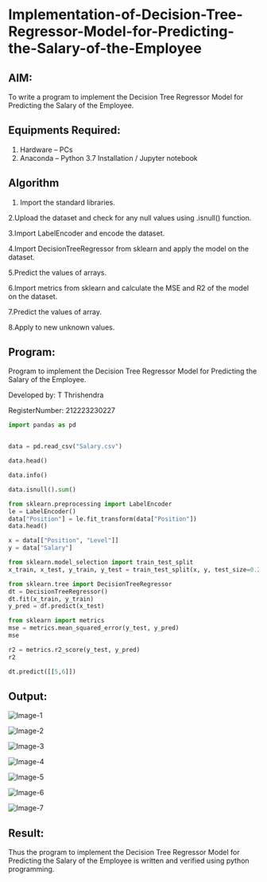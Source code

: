 # Implementation-of-Decision-Tree-Regressor-Model-for-Predicting-the-Salary-of-the-Employee
## AIM:
To write a program to implement the Decision Tree Regressor Model for Predicting the Salary of the Employee.

## Equipments Required:
1. Hardware – PCs
2. Anaconda – Python 3.7 Installation / Jupyter notebook

## Algorithm
1. Import the standard libraries.

2.Upload the dataset and check for any null values using .isnull() function.

3.Import LabelEncoder and encode the dataset.

4.Import DecisionTreeRegressor from sklearn and apply the model on the dataset.

5.Predict the values of arrays.

6.Import metrics from sklearn and calculate the MSE and R2 of the model on the dataset.

7.Predict the values of array.

8.Apply to new unknown values. 

## Program:
Program to implement the Decision Tree Regressor Model for Predicting the Salary of the Employee.

Developed by: T Thrishendra

RegisterNumber: 212223230227
```python
import pandas as pd


data = pd.read_csv("Salary.csv")

data.head()

data.info()

data.isnull().sum()

from sklearn.preprocessing import LabelEncoder
le = LabelEncoder()
data["Position"] = le.fit_transform(data["Position"])
data.head()

x = data[["Position", "Level"]]
y = data["Salary"]

from sklearn.model_selection import train_test_split
x_train, x_test, y_train, y_test = train_test_split(x, y, test_size=0.2)

from sklearn.tree import DecisionTreeRegressor
dt = DecisionTreeRegressor()
dt.fit(x_train, y_train)
y_pred = df.predict(x_test)

from sklearn import metrics
mse = metrics.mean_squared_error(y_test, y_pred)
mse

r2 = metrics.r2_score(y_test, y_pred)
r2

dt.predict([[5,6]])
```
## Output:
![Image-1](https://github.com/user-attachments/assets/47254328-0779-4d61-8b70-d08e98e434b3)

![Image-2](https://github.com/user-attachments/assets/60ec3aa1-093c-4c33-a7f3-878fe8a844eb)

![Image-3](https://github.com/user-attachments/assets/3231fb93-4a0c-4ace-8a4c-b58d90530ed3)

![Image-4](https://github.com/user-attachments/assets/07907a99-cf3e-41d5-96c8-c69cae62b34d)

![Image-5](https://github.com/user-attachments/assets/37ffcf59-ddfc-4bc6-8a57-107e1f3c6122)

![Image-6](https://github.com/user-attachments/assets/eca3c858-550b-419d-93f0-153153d73b7c)

![Image-7](https://github.com/user-attachments/assets/73f1dec6-4e91-4341-9abf-cb6a128307aa)

## Result:
Thus the program to implement the Decision Tree Regressor Model for Predicting the Salary of the Employee is written and verified using python programming.
